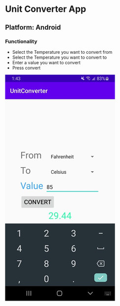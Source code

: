 # Unit Converter App

## Platform: Android

### Functionality
- Select the Temperature you want to convert from
- Select the Temperature you want to convert to
- Enter a value you want to convert
- Press convert

![alt text](https://github.com/Dkaban/UnitConverterApp/blob/master/UnitConverterApp_Screenshort3.jpg?raw=true)
